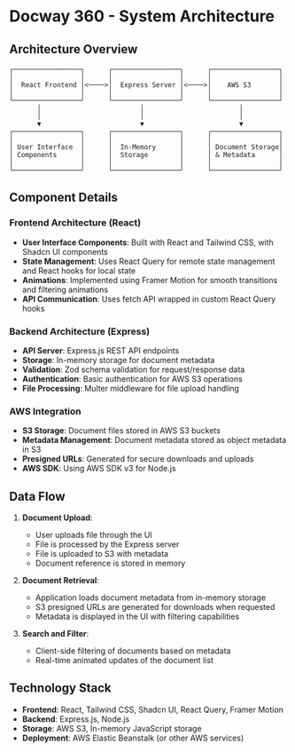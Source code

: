 # Docway 360 - System Architecture

## Architecture Overview

```
┌─────────────────┐      ┌─────────────────┐      ┌─────────────────┐
│                 │      │                 │      │                 │
│  React Frontend │<────>│  Express Server │<────>│    AWS S3       │
│                 │      │                 │      │                 │
└─────────────────┘      └─────────────────┘      └─────────────────┘
       │                         │                        │
       │                         │                        │
       ▼                         ▼                        ▼
┌─────────────────┐      ┌─────────────────┐      ┌─────────────────┐
│                 │      │                 │      │                 │
│ User Interface  │      │  In-Memory      │      │ Document Storage│
│ Components      │      │  Storage        │      │ & Metadata      │
│                 │      │                 │      │                 │
└─────────────────┘      └─────────────────┘      └─────────────────┘
```

## Component Details

### Frontend Architecture (React)
- **User Interface Components**: Built with React and Tailwind CSS, with Shadcn UI components
- **State Management**: Uses React Query for remote state management and React hooks for local state
- **Animations**: Implemented using Framer Motion for smooth transitions and filtering animations
- **API Communication**: Uses fetch API wrapped in custom React Query hooks

### Backend Architecture (Express)
- **API Server**: Express.js REST API endpoints
- **Storage**: In-memory storage for document metadata
- **Validation**: Zod schema validation for request/response data
- **Authentication**: Basic authentication for AWS S3 operations
- **File Processing**: Multer middleware for file upload handling

### AWS Integration
- **S3 Storage**: Document files stored in AWS S3 buckets
- **Metadata Management**: Document metadata stored as object metadata in S3
- **Presigned URLs**: Generated for secure downloads and uploads
- **AWS SDK**: Using AWS SDK v3 for Node.js

## Data Flow

1. **Document Upload**:
   - User uploads file through the UI
   - File is processed by the Express server
   - File is uploaded to S3 with metadata
   - Document reference is stored in memory

2. **Document Retrieval**:
   - Application loads document metadata from in-memory storage
   - S3 presigned URLs are generated for downloads when requested
   - Metadata is displayed in the UI with filtering capabilities

3. **Search and Filter**:
   - Client-side filtering of documents based on metadata
   - Real-time animated updates of the document list

## Technology Stack

- **Frontend**: React, Tailwind CSS, Shadcn UI, React Query, Framer Motion
- **Backend**: Express.js, Node.js
- **Storage**: AWS S3, In-memory JavaScript storage
- **Deployment**: AWS Elastic Beanstalk (or other AWS services)